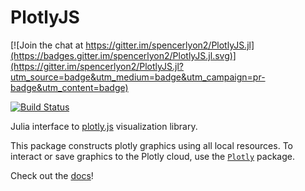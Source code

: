 # PlotlyJS

[![Join the chat at https://gitter.im/spencerlyon2/PlotlyJS.jl](https://badges.gitter.im/spencerlyon2/PlotlyJS.jl.svg)](https://gitter.im/spencerlyon2/PlotlyJS.jl?utm_source=badge&utm_medium=badge&utm_campaign=pr-badge&utm_content=badge)

[![Build Status](https://travis-ci.org/spencerlyon2/PlotlyJS.jl.svg?branch=master)](https://travis-ci.org/spencerlyon2/PlotlyJS.jl)

Julia interface to [plotly.js][_plotlyjs] visualization library.

This package constructs plotly graphics using all local resources. To interact or save graphics to the Plotly cloud, use the  [`Plotly`](https://github.com/plotly/Plotly.jl) package.

Check out the [docs](http://spencerlyon.com/PlotlyJS.jl/)!



[_plotlyjs]: https://plot.ly/javascript

